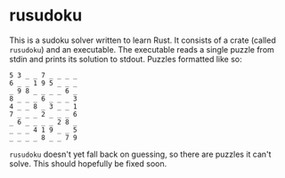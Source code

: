 # rusudoku

This is a sudoku solver written to learn Rust. It consists of a crate (called `rusudoku`) and an
executable. The executable reads a single puzzle from stdin and prints its solution to stdout.
Puzzles formatted like so:

```
5 3 _ _ 7 _ _ _ _
6 _ _ 1 9 5 _ _ _
_ 9 8 _ _ _ _ 6 _
8 _ _ _ 6 _ _ _ 3
4 _ _ 8 _ 3 _ _ 1
7 _ _ _ 2 _ _ _ 6
_ 6 _ _ _ _ 2 8 _
_ _ _ 4 1 9 _ _ 5
_ _ _ _ 8 _ _ 7 9
```

`rusudoku` doesn't yet fall back on guessing, so there are puzzles it can't solve. This should
hopefully be fixed soon.
